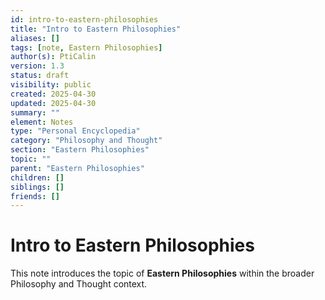 ```yaml
---
id: intro-to-eastern-philosophies
title: "Intro to Eastern Philosophies"
aliases: []
tags: [note, Eastern Philosophies]
author(s): PtiCalin
version: 1.3
status: draft
visibility: public
created: 2025-04-30
updated: 2025-04-30
summary: ""
element: Notes
type: "Personal Encyclopedia"
category: "Philosophy and Thought"
section: "Eastern Philosophies"
topic: ""
parent: "Eastern Philosophies"
children: []
siblings: []
friends: []
---
```

# Intro to Eastern Philosophies

This note introduces the topic of **Eastern Philosophies** within the broader Philosophy and Thought context.
